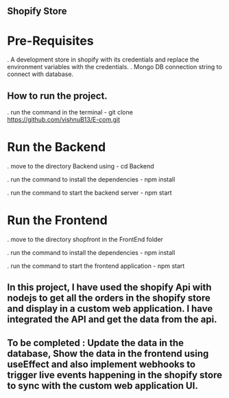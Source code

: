 ## Shopify Store

# Pre-Requisites
. A development store in shopify with its credentials and replace the environment variables with the credentials.
. Mongo DB connection string to connect with database.

## How to run the project.

. run the command in the terminal - git clone https://github.com/vishnuB13/E-com.git

# Run the Backend

. move to the directory Backend using - cd Backend 

. run the command to install the dependencies - npm install

. run the command to start the backend server - npm start

# Run the Frontend

. move to the directory shopfront in the FrontEnd folder

. run the command to install the dependencies - npm install

. run the command to start the frontend application - npm start

## In this project, I have used the shopify Api with nodejs to get all the orders in the shopify store and display in a custom web application. I have integrated the API and get the data from the api. 

## To be completed : Update the data in the database, Show the data in the frontend using useEffect and also implement webhooks to trigger live events happening in the shopify store to sync with the custom web application UI.
